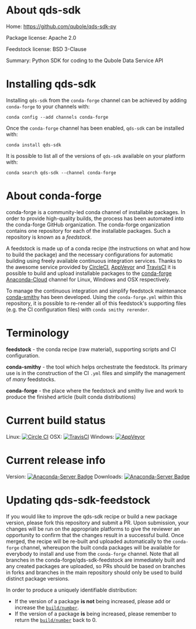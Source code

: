 About qds-sdk
=============

Home: https://github.com/qubole/qds-sdk-py

Package license: Apache 2.0

Feedstock license: BSD 3-Clause

Summary: Python SDK for coding to the Qubole Data Service API



Installing qds-sdk
==================

Installing `qds-sdk` from the `conda-forge` channel can be achieved by adding `conda-forge` to your channels with:

```
conda config --add channels conda-forge
```

Once the `conda-forge` channel has been enabled, `qds-sdk` can be installed with:

```
conda install qds-sdk
```

It is possible to list all of the versions of `qds-sdk` available on your platform with:

```
conda search qds-sdk --channel conda-forge
```


About conda-forge
=================

conda-forge is a community-led conda channel of installable packages.
In order to provide high-quality builds, the process has been automated into the
conda-forge GitHub organization. The conda-forge organization contains one repository
for each of the installable packages. Such a repository is known as a *feedstock*.

A feedstock is made up of a conda recipe (the instructions on what and how to build
the package) and the necessary configurations for automatic building using freely
available continuous integration services. Thanks to the awesome service provided by
[CircleCI](https://circleci.com/), [AppVeyor](http://www.appveyor.com/)
and [TravisCI](https://travis-ci.org/) it is possible to build and upload installable
packages to the [conda-forge](https://anaconda.org/conda-forge)
[Anaconda-Cloud](http://docs.anaconda.org/) channel for Linux, Windows and OSX respectively.

To manage the continuous integration and simplify feedstock maintenance
[conda-smithy](http://github.com/conda-forge/conda-smithy) has been developed.
Using the ``conda-forge.yml`` within this repository, it is possible to re-render all of
this feedstock's supporting files (e.g. the CI configuration files) with ``conda smithy rerender``.


Terminology
===========

**feedstock** - the conda recipe (raw material), supporting scripts and CI configuration.

**conda-smithy** - the tool which helps orchestrate the feedstock.
                   Its primary use is in the construction of the CI ``.yml`` files
                   and simplify the management of *many* feedstocks.

**conda-forge** - the place where the feedstock and smithy live and work to
                  produce the finished article (built conda distributions)

Current build status
====================

Linux: [![Circle CI](https://circleci.com/gh/conda-forge/qds-sdk-feedstock.svg?style=shield)](https://circleci.com/gh/conda-forge/qds-sdk-feedstock)
OSX: [![TravisCI](https://travis-ci.org/conda-forge/qds-sdk-feedstock.svg?branch=master)](https://travis-ci.org/conda-forge/qds-sdk-feedstock)
Windows: [![AppVeyor](https://ci.appveyor.com/api/projects/status/github/conda-forge/qds-sdk-feedstock?svg=True)](https://ci.appveyor.com/project/conda-forge/qds-sdk-feedstock/branch/master)

Current release info
====================
Version: [![Anaconda-Server Badge](https://anaconda.org/conda-forge/qds-sdk/badges/version.svg)](https://anaconda.org/conda-forge/qds-sdk)
Downloads: [![Anaconda-Server Badge](https://anaconda.org/conda-forge/qds-sdk/badges/downloads.svg)](https://anaconda.org/conda-forge/qds-sdk)


Updating qds-sdk-feedstock
==========================

If you would like to improve the qds-sdk recipe or build a new
package version, please fork this repository and submit a PR. Upon submission,
your changes will be run on the appropriate platforms to give the reviewer an
opportunity to confirm that the changes result in a successful build. Once
merged, the recipe will be re-built and uploaded automatically to the
`conda-forge` channel, whereupon the built conda packages will be available for
everybody to install and use from the `conda-forge` channel.
Note that all branches in the conda-forge/qds-sdk-feedstock are
immediately built and any created packages are uploaded, so PRs should be based
on branches in forks and branches in the main repository should only be used to
build distinct package versions.

In order to produce a uniquely identifiable distribution:
 * If the version of a package **is not** being increased, please add or increase
   the [``build/number``](http://conda.pydata.org/docs/building/meta-yaml.html#build-number-and-string).
 * If the version of a package **is** being increased, please remember to return
   the [``build/number``](http://conda.pydata.org/docs/building/meta-yaml.html#build-number-and-string)
   back to 0.
